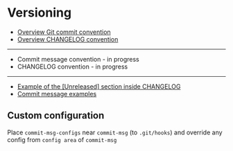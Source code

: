 # Versioning

- [Overview Git commit convention](/wiki/overview-git-commit-convention.md)
- [Overview CHANGELOG convention](/wiki/overview-changelog-convention.md)

---

- Commit message convention - in progress
- CHANGELOG convention - in progress

---

- [Example of the [Unreleased] section inside CHANGELOG](/wiki/changelog-unreleased-section-example.md)
- [Commit message examples](/wiki/commit-message-examples.md)

## Custom configuration

Place `commit-msg-configs` near `commit-msg` (to `.git/hooks`) and override any config from `config area` of `commit-msg`
